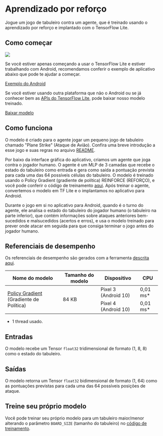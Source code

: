 # Aprendizado por reforço

Jogue um jogo de tabuleiro contra um agente, que é treinado usando o aprendizado por reforço e implantado com o TensorFlow Lite.

## Como começar

<img src="images/screenshot.gif" class="attempt-right" style="max-width: 300px">

Se você estiver apenas começando a usar o TensorFlow Lite e estiver trabalhando com Android, recomendamos conferir o exemplo de aplicativo abaixo que pode te ajudar a começar.

<a class="button button-primary" href="https://github.com/tensorflow/examples/tree/master/lite/examples/reinforcement_learning/android">Exemplo do Android</a>

Se você estiver usando outra plataforma que não o Android ou se já conhecer bem as [APIs do TensorFlow Lite](https://www.tensorflow.org/api_docs/python/tf/lite), pode baixar nosso modelo treinado.

<a class="button button-primary" href="https://github.com/tensorflow/examples/blob/master/lite/examples/reinforcement_learning/android/app/src/main/assets/planestrike_tf.tflite">Baixar modelo</a>

## Como funciona

O modelo é criado para o agente jogar um pequeno jogo de tabuleiro chamado "Plane Strike" (Ataque de Avião). Confira uma breve introdução a esse jogo e suas regras no arquivo [README](https://github.com/tensorflow/examples/tree/master/lite/examples/reinforcement_learning/android).

Por baixo da interface gráfica do aplicativo, criamos um agente que joga contra o jogador humano. O agente é um MLP de 3 camadas que recebe o estado do tabuleiro como entrada e gera como saída a pontuação prevista para cada uma das 64 possíveis células do tabuleiro. O modelo é treinado usando o Policy Gradient (gradiente de política) REINFORCE (REFORÇO), e você pode conferir o código de treinamento [aqui](https://github.com/tensorflow/examples/blob/master/lite/examples/reinforcement_learning/ml). Após treinar o agente, convertemos o modelo em TF Lite e o implantamos no aplicativo para Android.

Durante o jogo em si no aplicativo para Android, quando é o turno do agente, ele analisa o estado do tabuleiro do jogador humano (o tabuleiro na parte inferior), que contém informações sobre ataques anteriores bem-sucedidos e malsucedidos (acertos e erros), e usa o modelo treinado para prever onde atacar em seguida para que consiga terminar o jogo antes do jogador humano.

## Referenciais de desempenho

Os referenciais de desempenho são gerados com a ferramenta [descrita aqui](https://www.tensorflow.org/lite/performance/benchmarks).

<table>
  <thead>
    <tr>
      <th>Nome do modelo</th>
      <th>Tamanho do modelo</th>
      <th>Dispositivo</th>
      <th>CPU</th>
    </tr>
  </thead>
  <tr>
    <td rowspan="2">       <a href="https://github.com/tensorflow/examples/blob/master/lite/examples/reinforcement_learning/android/app/src/main/assets/planestrike.tflite">Policy Gradient</a> (Gradiente de Política)</td>
    <td rowspan="2">       84 KB</td>
    <td>Pixel 3 (Android 10)</td>
    <td>0,01 ms*</td>
  </tr>
   <tr>
     <td>Pixel 4 (Android 10)</td>
    <td>0,01 ms*</td>
  </tr>
</table>

* 1 thread usado.

## Entradas

O modelo recebe um Tensor `float32` tridimensional de formato (1, 8, 8) como o estado do tabuleiro.

## Saídas

O modelo retorna um Tensor `float32` bidimensional de formato (1, 64) como as pontuações previstas para cada uma das 64 possíveis posições de ataque.

## Treine seu próprio modelo

Você pode treinar seu próprio modelo para um tabuleiro maior/menor alterando o parâmetro `BOARD_SIZE` (tamanho do tabuleiro) no [código de treinamento](https://github.com/tensorflow/examples/blob/master/lite/examples/reinforcement_learning/ml).
